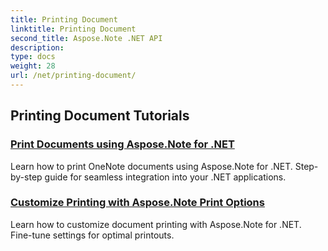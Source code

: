 ```yaml
---
title: Printing Document
linktitle: Printing Document
second_title: Aspose.Note .NET API
description: 
type: docs
weight: 28
url: /net/printing-document/
---
```


## Printing Document Tutorials
### [Print Documents using Aspose.Note for .NET](./print-documents/)
Learn how to print OneNote documents using Aspose.Note for .NET. Step-by-step guide for seamless integration into your .NET applications.
### [Customize Printing with Aspose.Note Print Options](./customize-printing-options/)
Learn how to customize document printing with Aspose.Note for .NET. Fine-tune settings for optimal printouts.